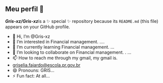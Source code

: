 ## Meu perfil 💞️


***Gris-xz/Gris-xz***is a ✨ special ✨ repository because its `README.md` (this file) appears on 
your GitHub profile.

- 👋 Hi, I’m @Gris-xz
- 👀 I’m interested in Financial management. ....
- 🌱 I’m currently learning Financial management. ...
- 💞️ I’m looking to collaborate on Financial management. . ...
- 📫 How to reach me through my gmail, my gmail is.
- griselia.fajardo@escola.pr.gov.br
- 😄 Pronouns: GRIS...
- ⚡ Fun fact: At all...

